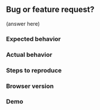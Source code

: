## Bug or feature request?
(answer here)

<!--
If raising a feature request please be sure to have a search
through other open and closed issues tagged with 'new feature'

https://github.com/atlassian/react-beautiful-dnd/issues?utf8=%E2%9C%93&q=is%3Aopen%20is%3Aclosed%20is%3Aissue%20

Before raising a new feature please take a look at the core design
principles of the library:

https://github.com/atlassian/react-beautiful-dnd#driving-philosophy-physicality

This is not a general purpose drag and drop library and is attempting
to create an experience that is more physical than standard drag and drop
interactions on the web.
-->

<!-- If raising a bug -->

### Expected behavior

### Actual behavior

### Steps to reproduce

### Browser version

<!--
Keep in mind our supported browser matrix https://confluence.atlassian.com/cloud/supported-browsers-744721663.html
If you raise a bug that is not in a supported version we will not be fixing it
-->

### Demo

<!--
Please provide a webpack bin to show the issue. Here is a boilerplate to help you get started:
https://www.webpackbin.com/bins/-Kr9aE9jnUeWlphY8wsw

If you paste a big block of code it can be difficult to debug it.

If it is a visual bug, a video or a gif would be helpful also.

Issues without demo's may not be investigated
-->

<!--
Note: stale issues will be removed
When a maintainer asks a question about an issue and it is not responded to within a reasonable timeframe then the issue will be closed. We don't want this to happen - but we also do not want to accumulate stale issues
--->
